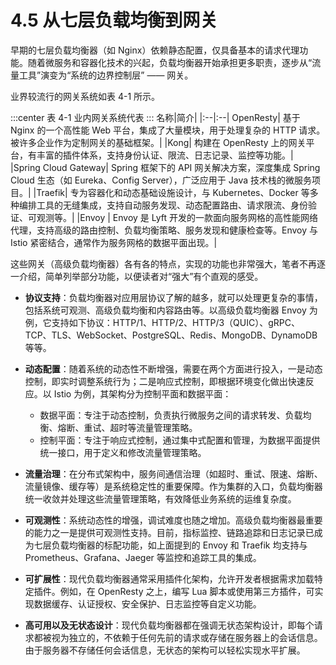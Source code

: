 # 4.5 从七层负载均衡到网关


早期的七层负载均衡器（如 Nginx）依赖静态配置，仅具备基本的请求代理功能。随着微服务和容器化技术的兴起，负载均衡器开始承担更多职责，逐步从“流量工具”演变为“系统的边界控制层” —— 网关。

业界较流行的网关系统如表 4-1 所示。

:::center
表 4-1 业内网关系统代表
::: 
名称|简介|
|:--|:--|
OpenResty| 基于 Nginx 的一个高性能 Web 平台，集成了大量模块，用于处理复杂的 HTTP 请求。被许多企业作为定制网关的基础框架。|
|Kong| 构建在 OpenResty 上的网关平台，有丰富的插件体系，支持身份认证、限流、日志记录、监控等功能。|
|Spring Cloud Gateway| Spring 框架下的 API 网关解决方案，深度集成 Spring Cloud 生态（如 Eureka、Config Server），广泛应用于 Java 技术栈的微服务项目。|
|Traefik| 专为容器化和动态基础设施设计，与 Kubernetes、Docker 等多种编排工具的无缝集成，支持自动服务发现、动态配置路由、请求限流、身份验证、可观测等。|
|Envoy | Envoy 是 Lyft 开发的一款面向服务网格的高性能网络代理，支持高级的路由控制、负载均衡策略、服务发现和健康检查等。Envoy 与 Istio 紧密结合，通常作为服务网格的数据平面出现。|

这些网关（高级负载均衡器）各有各的特点，实现的功能也非常强大，笔者不再逐一介绍，简单列举部分功能，以便读者对“强大”有个直观的感受。

- **协议支持**：负载均衡器对应用层协议了解的越多，就可以处理更复杂的事情，包括系统可观测、高级负载均衡和内容路由等。以高级负载均衡器 Envoy 为例，它支持如下协议：HTTP/1、HTTP/2、HTTP/3（QUIC）、gRPC、TCP、TLS、WebSocket、PostgreSQL、Redis、MongoDB、DynamoDB 等等。

- **动态配置**：随着系统的动态性不断增强，需要在两个方面进行投入，一是动态控制，即实时调整系统行为；二是响应式控制，即根据环境变化做出快速反应。以 Istio 为例，其架构分为控制平面和数据平面：
	- 数据平面：专注于动态控制，负责执行微服务之间的请求转发、负载均衡、熔断、重试、超时等流量管理策略。
	- 控制平面：专注于响应式控制，通过集中式配置和管理，为数据平面提供统一接口，用于定义和修改流量管理策略。

- **流量治理**：在分布式架构中，服务间通信治理（如超时、重试、限速、熔断、流量镜像、缓存等）是系统稳定性的重要保障。作为集群的入口，负载均衡器统一收敛并处理这些流量管理策略，有效降低业务系统的运维复杂度。
- **可观测性**：系统动态性的增强，调试难度也随之增加。高级负载均衡器最重要的能力之一是提供可观测性支持。目前，指标监控、链路追踪和日志记录已成为七层负载均衡器的标配功能，如上面提到的 Envoy 和 Traefik 均支持与 Prometheus、Grafana、Jaeger 等监控和追踪工具的集成。

- **可扩展性**：现代负载均衡器通常采用插件化架构，允许开发者根据需求加载特定插件。例如，在 OpenResty 之上，编写 Lua 脚本或使用第三方插件，可实现数据缓存、认证授权、安全保护、日志监控等自定义功能。

- **高可用以及无状态设计**：现代负载均衡器都在强调无状态架构设计，即每个请求都被视为独立的，不依赖于任何先前的请求或存储在服务器上的会话信息。由于服务器不存储任何会话信息，无状态的架构可以轻松实现水平扩展。








